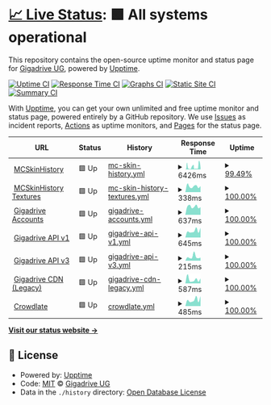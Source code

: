# [📈 Live Status](https://status.gigadrive.network): <!--live status--> **🟩 All systems operational**

This repository contains the open-source uptime monitor and status page for [Gigadrive UG](https://gigadrivegroup.com), powered by [Upptime](https://github.com/upptime/upptime).

[![Uptime CI](https://github.com/Gigadrive/status.gigadrive.network/workflows/Uptime%20CI/badge.svg)](https://github.com/Gigadrive/status.gigadrive.network/actions?query=workflow%3A%22Uptime+CI%22)
[![Response Time CI](https://github.com/Gigadrive/status.gigadrive.network/workflows/Response%20Time%20CI/badge.svg)](https://github.com/Gigadrive/status.gigadrive.network/actions?query=workflow%3A%22Response+Time+CI%22)
[![Graphs CI](https://github.com/Gigadrive/status.gigadrive.network/workflows/Graphs%20CI/badge.svg)](https://github.com/Gigadrive/status.gigadrive.network/actions?query=workflow%3A%22Graphs+CI%22)
[![Static Site CI](https://github.com/Gigadrive/status.gigadrive.network/workflows/Static%20Site%20CI/badge.svg)](https://github.com/Gigadrive/status.gigadrive.network/actions?query=workflow%3A%22Static+Site+CI%22)
[![Summary CI](https://github.com/Gigadrive/status.gigadrive.network/workflows/Summary%20CI/badge.svg)](https://github.com/Gigadrive/status.gigadrive.network/actions?query=workflow%3A%22Summary+CI%22)

With [Upptime](https://upptime.js.org), you can get your own unlimited and free uptime monitor and status page, powered entirely by a GitHub repository. We use [Issues](https://github.com/Gigadrive/status.gigadrive.network/issues) as incident reports, [Actions](https://github.com/Gigadrive/status.gigadrive.network/actions) as uptime monitors, and [Pages](https://status.gigadrive.network) for the status page.

<!--start: status pages-->
<!-- This summary is generated by Upptime (https://github.com/upptime/upptime) -->
<!-- Do not edit this manually, your changes will be overwritten -->
<!-- prettier-ignore -->
| URL | Status | History | Response Time | Uptime |
| --- | ------ | ------- | ------------- | ------ |
| <img alt="" src="https://icons.duckduckgo.com/ip3/mcskinhistory.com.ico" height="13"> [MCSkinHistory](https://mcskinhistory.com) | 🟩 Up | [mc-skin-history.yml](https://github.com/Gigadrive/status.gigadrive.network/commits/HEAD/history/mc-skin-history.yml) | <details><summary><img alt="Response time graph" src="./graphs/mc-skin-history/response-time-week.png" height="20"> 6426ms</summary><br><a href="https://status.gigadrive.network/history/mc-skin-history"><img alt="Response time 3762" src="https://img.shields.io/endpoint?url=https%3A%2F%2Fraw.githubusercontent.com%2FGigadrive%2Fstatus.gigadrive.network%2FHEAD%2Fapi%2Fmc-skin-history%2Fresponse-time.json"></a><br><a href="https://status.gigadrive.network/history/mc-skin-history"><img alt="24-hour response time 12921" src="https://img.shields.io/endpoint?url=https%3A%2F%2Fraw.githubusercontent.com%2FGigadrive%2Fstatus.gigadrive.network%2FHEAD%2Fapi%2Fmc-skin-history%2Fresponse-time-day.json"></a><br><a href="https://status.gigadrive.network/history/mc-skin-history"><img alt="7-day response time 6426" src="https://img.shields.io/endpoint?url=https%3A%2F%2Fraw.githubusercontent.com%2FGigadrive%2Fstatus.gigadrive.network%2FHEAD%2Fapi%2Fmc-skin-history%2Fresponse-time-week.json"></a><br><a href="https://status.gigadrive.network/history/mc-skin-history"><img alt="30-day response time 4831" src="https://img.shields.io/endpoint?url=https%3A%2F%2Fraw.githubusercontent.com%2FGigadrive%2Fstatus.gigadrive.network%2FHEAD%2Fapi%2Fmc-skin-history%2Fresponse-time-month.json"></a><br><a href="https://status.gigadrive.network/history/mc-skin-history"><img alt="1-year response time 3762" src="https://img.shields.io/endpoint?url=https%3A%2F%2Fraw.githubusercontent.com%2FGigadrive%2Fstatus.gigadrive.network%2FHEAD%2Fapi%2Fmc-skin-history%2Fresponse-time-year.json"></a></details> | <details><summary><a href="https://status.gigadrive.network/history/mc-skin-history">99.49%</a></summary><a href="https://status.gigadrive.network/history/mc-skin-history"><img alt="All-time uptime 98.89%" src="https://img.shields.io/endpoint?url=https%3A%2F%2Fraw.githubusercontent.com%2FGigadrive%2Fstatus.gigadrive.network%2FHEAD%2Fapi%2Fmc-skin-history%2Fuptime.json"></a><br><a href="https://status.gigadrive.network/history/mc-skin-history"><img alt="24-hour uptime 97.67%" src="https://img.shields.io/endpoint?url=https%3A%2F%2Fraw.githubusercontent.com%2FGigadrive%2Fstatus.gigadrive.network%2FHEAD%2Fapi%2Fmc-skin-history%2Fuptime-day.json"></a><br><a href="https://status.gigadrive.network/history/mc-skin-history"><img alt="7-day uptime 99.49%" src="https://img.shields.io/endpoint?url=https%3A%2F%2Fraw.githubusercontent.com%2FGigadrive%2Fstatus.gigadrive.network%2FHEAD%2Fapi%2Fmc-skin-history%2Fuptime-week.json"></a><br><a href="https://status.gigadrive.network/history/mc-skin-history"><img alt="30-day uptime 99.66%" src="https://img.shields.io/endpoint?url=https%3A%2F%2Fraw.githubusercontent.com%2FGigadrive%2Fstatus.gigadrive.network%2FHEAD%2Fapi%2Fmc-skin-history%2Fuptime-month.json"></a><br><a href="https://status.gigadrive.network/history/mc-skin-history"><img alt="1-year uptime 98.89%" src="https://img.shields.io/endpoint?url=https%3A%2F%2Fraw.githubusercontent.com%2FGigadrive%2Fstatus.gigadrive.network%2FHEAD%2Fapi%2Fmc-skin-history%2Fuptime-year.json"></a></details>
| <img alt="" src="https://icons.duckduckgo.com/ip3/tx.mcskinhistory.net.ico" height="13"> [MCSkinHistory Textures](https://tx.mcskinhistory.net) | 🟩 Up | [mc-skin-history-textures.yml](https://github.com/Gigadrive/status.gigadrive.network/commits/HEAD/history/mc-skin-history-textures.yml) | <details><summary><img alt="Response time graph" src="./graphs/mc-skin-history-textures/response-time-week.png" height="20"> 338ms</summary><br><a href="https://status.gigadrive.network/history/mc-skin-history-textures"><img alt="Response time 379" src="https://img.shields.io/endpoint?url=https%3A%2F%2Fraw.githubusercontent.com%2FGigadrive%2Fstatus.gigadrive.network%2FHEAD%2Fapi%2Fmc-skin-history-textures%2Fresponse-time.json"></a><br><a href="https://status.gigadrive.network/history/mc-skin-history-textures"><img alt="24-hour response time 348" src="https://img.shields.io/endpoint?url=https%3A%2F%2Fraw.githubusercontent.com%2FGigadrive%2Fstatus.gigadrive.network%2FHEAD%2Fapi%2Fmc-skin-history-textures%2Fresponse-time-day.json"></a><br><a href="https://status.gigadrive.network/history/mc-skin-history-textures"><img alt="7-day response time 338" src="https://img.shields.io/endpoint?url=https%3A%2F%2Fraw.githubusercontent.com%2FGigadrive%2Fstatus.gigadrive.network%2FHEAD%2Fapi%2Fmc-skin-history-textures%2Fresponse-time-week.json"></a><br><a href="https://status.gigadrive.network/history/mc-skin-history-textures"><img alt="30-day response time 359" src="https://img.shields.io/endpoint?url=https%3A%2F%2Fraw.githubusercontent.com%2FGigadrive%2Fstatus.gigadrive.network%2FHEAD%2Fapi%2Fmc-skin-history-textures%2Fresponse-time-month.json"></a><br><a href="https://status.gigadrive.network/history/mc-skin-history-textures"><img alt="1-year response time 379" src="https://img.shields.io/endpoint?url=https%3A%2F%2Fraw.githubusercontent.com%2FGigadrive%2Fstatus.gigadrive.network%2FHEAD%2Fapi%2Fmc-skin-history-textures%2Fresponse-time-year.json"></a></details> | <details><summary><a href="https://status.gigadrive.network/history/mc-skin-history-textures">100.00%</a></summary><a href="https://status.gigadrive.network/history/mc-skin-history-textures"><img alt="All-time uptime 99.99%" src="https://img.shields.io/endpoint?url=https%3A%2F%2Fraw.githubusercontent.com%2FGigadrive%2Fstatus.gigadrive.network%2FHEAD%2Fapi%2Fmc-skin-history-textures%2Fuptime.json"></a><br><a href="https://status.gigadrive.network/history/mc-skin-history-textures"><img alt="24-hour uptime 100.00%" src="https://img.shields.io/endpoint?url=https%3A%2F%2Fraw.githubusercontent.com%2FGigadrive%2Fstatus.gigadrive.network%2FHEAD%2Fapi%2Fmc-skin-history-textures%2Fuptime-day.json"></a><br><a href="https://status.gigadrive.network/history/mc-skin-history-textures"><img alt="7-day uptime 100.00%" src="https://img.shields.io/endpoint?url=https%3A%2F%2Fraw.githubusercontent.com%2FGigadrive%2Fstatus.gigadrive.network%2FHEAD%2Fapi%2Fmc-skin-history-textures%2Fuptime-week.json"></a><br><a href="https://status.gigadrive.network/history/mc-skin-history-textures"><img alt="30-day uptime 100.00%" src="https://img.shields.io/endpoint?url=https%3A%2F%2Fraw.githubusercontent.com%2FGigadrive%2Fstatus.gigadrive.network%2FHEAD%2Fapi%2Fmc-skin-history-textures%2Fuptime-month.json"></a><br><a href="https://status.gigadrive.network/history/mc-skin-history-textures"><img alt="1-year uptime 99.99%" src="https://img.shields.io/endpoint?url=https%3A%2F%2Fraw.githubusercontent.com%2FGigadrive%2Fstatus.gigadrive.network%2FHEAD%2Fapi%2Fmc-skin-history-textures%2Fuptime-year.json"></a></details>
| <img alt="" src="https://icons.duckduckgo.com/ip3/old.gigadrivegroup.com.ico" height="13"> [Gigadrive Accounts](https://old.gigadrivegroup.com) | 🟩 Up | [gigadrive-accounts.yml](https://github.com/Gigadrive/status.gigadrive.network/commits/HEAD/history/gigadrive-accounts.yml) | <details><summary><img alt="Response time graph" src="./graphs/gigadrive-accounts/response-time-week.png" height="20"> 637ms</summary><br><a href="https://status.gigadrive.network/history/gigadrive-accounts"><img alt="Response time 551" src="https://img.shields.io/endpoint?url=https%3A%2F%2Fraw.githubusercontent.com%2FGigadrive%2Fstatus.gigadrive.network%2FHEAD%2Fapi%2Fgigadrive-accounts%2Fresponse-time.json"></a><br><a href="https://status.gigadrive.network/history/gigadrive-accounts"><img alt="24-hour response time 595" src="https://img.shields.io/endpoint?url=https%3A%2F%2Fraw.githubusercontent.com%2FGigadrive%2Fstatus.gigadrive.network%2FHEAD%2Fapi%2Fgigadrive-accounts%2Fresponse-time-day.json"></a><br><a href="https://status.gigadrive.network/history/gigadrive-accounts"><img alt="7-day response time 637" src="https://img.shields.io/endpoint?url=https%3A%2F%2Fraw.githubusercontent.com%2FGigadrive%2Fstatus.gigadrive.network%2FHEAD%2Fapi%2Fgigadrive-accounts%2Fresponse-time-week.json"></a><br><a href="https://status.gigadrive.network/history/gigadrive-accounts"><img alt="30-day response time 652" src="https://img.shields.io/endpoint?url=https%3A%2F%2Fraw.githubusercontent.com%2FGigadrive%2Fstatus.gigadrive.network%2FHEAD%2Fapi%2Fgigadrive-accounts%2Fresponse-time-month.json"></a><br><a href="https://status.gigadrive.network/history/gigadrive-accounts"><img alt="1-year response time 551" src="https://img.shields.io/endpoint?url=https%3A%2F%2Fraw.githubusercontent.com%2FGigadrive%2Fstatus.gigadrive.network%2FHEAD%2Fapi%2Fgigadrive-accounts%2Fresponse-time-year.json"></a></details> | <details><summary><a href="https://status.gigadrive.network/history/gigadrive-accounts">100.00%</a></summary><a href="https://status.gigadrive.network/history/gigadrive-accounts"><img alt="All-time uptime 99.99%" src="https://img.shields.io/endpoint?url=https%3A%2F%2Fraw.githubusercontent.com%2FGigadrive%2Fstatus.gigadrive.network%2FHEAD%2Fapi%2Fgigadrive-accounts%2Fuptime.json"></a><br><a href="https://status.gigadrive.network/history/gigadrive-accounts"><img alt="24-hour uptime 100.00%" src="https://img.shields.io/endpoint?url=https%3A%2F%2Fraw.githubusercontent.com%2FGigadrive%2Fstatus.gigadrive.network%2FHEAD%2Fapi%2Fgigadrive-accounts%2Fuptime-day.json"></a><br><a href="https://status.gigadrive.network/history/gigadrive-accounts"><img alt="7-day uptime 100.00%" src="https://img.shields.io/endpoint?url=https%3A%2F%2Fraw.githubusercontent.com%2FGigadrive%2Fstatus.gigadrive.network%2FHEAD%2Fapi%2Fgigadrive-accounts%2Fuptime-week.json"></a><br><a href="https://status.gigadrive.network/history/gigadrive-accounts"><img alt="30-day uptime 100.00%" src="https://img.shields.io/endpoint?url=https%3A%2F%2Fraw.githubusercontent.com%2FGigadrive%2Fstatus.gigadrive.network%2FHEAD%2Fapi%2Fgigadrive-accounts%2Fuptime-month.json"></a><br><a href="https://status.gigadrive.network/history/gigadrive-accounts"><img alt="1-year uptime 99.99%" src="https://img.shields.io/endpoint?url=https%3A%2F%2Fraw.githubusercontent.com%2FGigadrive%2Fstatus.gigadrive.network%2FHEAD%2Fapi%2Fgigadrive-accounts%2Fuptime-year.json"></a></details>
| <img alt="" src="https://icons.duckduckgo.com/ip3/api.gigadrivegroup.com.ico" height="13"> [Gigadrive API v1](https://api.gigadrivegroup.com) | 🟩 Up | [gigadrive-api-v1.yml](https://github.com/Gigadrive/status.gigadrive.network/commits/HEAD/history/gigadrive-api-v1.yml) | <details><summary><img alt="Response time graph" src="./graphs/gigadrive-api-v1/response-time-week.png" height="20"> 645ms</summary><br><a href="https://status.gigadrive.network/history/gigadrive-api-v1"><img alt="Response time 503" src="https://img.shields.io/endpoint?url=https%3A%2F%2Fraw.githubusercontent.com%2FGigadrive%2Fstatus.gigadrive.network%2FHEAD%2Fapi%2Fgigadrive-api-v1%2Fresponse-time.json"></a><br><a href="https://status.gigadrive.network/history/gigadrive-api-v1"><img alt="24-hour response time 937" src="https://img.shields.io/endpoint?url=https%3A%2F%2Fraw.githubusercontent.com%2FGigadrive%2Fstatus.gigadrive.network%2FHEAD%2Fapi%2Fgigadrive-api-v1%2Fresponse-time-day.json"></a><br><a href="https://status.gigadrive.network/history/gigadrive-api-v1"><img alt="7-day response time 645" src="https://img.shields.io/endpoint?url=https%3A%2F%2Fraw.githubusercontent.com%2FGigadrive%2Fstatus.gigadrive.network%2FHEAD%2Fapi%2Fgigadrive-api-v1%2Fresponse-time-week.json"></a><br><a href="https://status.gigadrive.network/history/gigadrive-api-v1"><img alt="30-day response time 574" src="https://img.shields.io/endpoint?url=https%3A%2F%2Fraw.githubusercontent.com%2FGigadrive%2Fstatus.gigadrive.network%2FHEAD%2Fapi%2Fgigadrive-api-v1%2Fresponse-time-month.json"></a><br><a href="https://status.gigadrive.network/history/gigadrive-api-v1"><img alt="1-year response time 503" src="https://img.shields.io/endpoint?url=https%3A%2F%2Fraw.githubusercontent.com%2FGigadrive%2Fstatus.gigadrive.network%2FHEAD%2Fapi%2Fgigadrive-api-v1%2Fresponse-time-year.json"></a></details> | <details><summary><a href="https://status.gigadrive.network/history/gigadrive-api-v1">100.00%</a></summary><a href="https://status.gigadrive.network/history/gigadrive-api-v1"><img alt="All-time uptime 99.99%" src="https://img.shields.io/endpoint?url=https%3A%2F%2Fraw.githubusercontent.com%2FGigadrive%2Fstatus.gigadrive.network%2FHEAD%2Fapi%2Fgigadrive-api-v1%2Fuptime.json"></a><br><a href="https://status.gigadrive.network/history/gigadrive-api-v1"><img alt="24-hour uptime 100.00%" src="https://img.shields.io/endpoint?url=https%3A%2F%2Fraw.githubusercontent.com%2FGigadrive%2Fstatus.gigadrive.network%2FHEAD%2Fapi%2Fgigadrive-api-v1%2Fuptime-day.json"></a><br><a href="https://status.gigadrive.network/history/gigadrive-api-v1"><img alt="7-day uptime 100.00%" src="https://img.shields.io/endpoint?url=https%3A%2F%2Fraw.githubusercontent.com%2FGigadrive%2Fstatus.gigadrive.network%2FHEAD%2Fapi%2Fgigadrive-api-v1%2Fuptime-week.json"></a><br><a href="https://status.gigadrive.network/history/gigadrive-api-v1"><img alt="30-day uptime 100.00%" src="https://img.shields.io/endpoint?url=https%3A%2F%2Fraw.githubusercontent.com%2FGigadrive%2Fstatus.gigadrive.network%2FHEAD%2Fapi%2Fgigadrive-api-v1%2Fuptime-month.json"></a><br><a href="https://status.gigadrive.network/history/gigadrive-api-v1"><img alt="1-year uptime 99.99%" src="https://img.shields.io/endpoint?url=https%3A%2F%2Fraw.githubusercontent.com%2FGigadrive%2Fstatus.gigadrive.network%2FHEAD%2Fapi%2Fgigadrive-api-v1%2Fuptime-year.json"></a></details>
| <img alt="" src="https://icons.duckduckgo.com/ip3/old.gigadrivegroup.com.ico" height="13"> [Gigadrive API v3](https://old.gigadrivegroup.com/api/v3/user) | 🟩 Up | [gigadrive-api-v3.yml](https://github.com/Gigadrive/status.gigadrive.network/commits/HEAD/history/gigadrive-api-v3.yml) | <details><summary><img alt="Response time graph" src="./graphs/gigadrive-api-v3/response-time-week.png" height="20"> 215ms</summary><br><a href="https://status.gigadrive.network/history/gigadrive-api-v3"><img alt="Response time 168" src="https://img.shields.io/endpoint?url=https%3A%2F%2Fraw.githubusercontent.com%2FGigadrive%2Fstatus.gigadrive.network%2FHEAD%2Fapi%2Fgigadrive-api-v3%2Fresponse-time.json"></a><br><a href="https://status.gigadrive.network/history/gigadrive-api-v3"><img alt="24-hour response time 174" src="https://img.shields.io/endpoint?url=https%3A%2F%2Fraw.githubusercontent.com%2FGigadrive%2Fstatus.gigadrive.network%2FHEAD%2Fapi%2Fgigadrive-api-v3%2Fresponse-time-day.json"></a><br><a href="https://status.gigadrive.network/history/gigadrive-api-v3"><img alt="7-day response time 215" src="https://img.shields.io/endpoint?url=https%3A%2F%2Fraw.githubusercontent.com%2FGigadrive%2Fstatus.gigadrive.network%2FHEAD%2Fapi%2Fgigadrive-api-v3%2Fresponse-time-week.json"></a><br><a href="https://status.gigadrive.network/history/gigadrive-api-v3"><img alt="30-day response time 183" src="https://img.shields.io/endpoint?url=https%3A%2F%2Fraw.githubusercontent.com%2FGigadrive%2Fstatus.gigadrive.network%2FHEAD%2Fapi%2Fgigadrive-api-v3%2Fresponse-time-month.json"></a><br><a href="https://status.gigadrive.network/history/gigadrive-api-v3"><img alt="1-year response time 168" src="https://img.shields.io/endpoint?url=https%3A%2F%2Fraw.githubusercontent.com%2FGigadrive%2Fstatus.gigadrive.network%2FHEAD%2Fapi%2Fgigadrive-api-v3%2Fresponse-time-year.json"></a></details> | <details><summary><a href="https://status.gigadrive.network/history/gigadrive-api-v3">100.00%</a></summary><a href="https://status.gigadrive.network/history/gigadrive-api-v3"><img alt="All-time uptime 99.99%" src="https://img.shields.io/endpoint?url=https%3A%2F%2Fraw.githubusercontent.com%2FGigadrive%2Fstatus.gigadrive.network%2FHEAD%2Fapi%2Fgigadrive-api-v3%2Fuptime.json"></a><br><a href="https://status.gigadrive.network/history/gigadrive-api-v3"><img alt="24-hour uptime 100.00%" src="https://img.shields.io/endpoint?url=https%3A%2F%2Fraw.githubusercontent.com%2FGigadrive%2Fstatus.gigadrive.network%2FHEAD%2Fapi%2Fgigadrive-api-v3%2Fuptime-day.json"></a><br><a href="https://status.gigadrive.network/history/gigadrive-api-v3"><img alt="7-day uptime 100.00%" src="https://img.shields.io/endpoint?url=https%3A%2F%2Fraw.githubusercontent.com%2FGigadrive%2Fstatus.gigadrive.network%2FHEAD%2Fapi%2Fgigadrive-api-v3%2Fuptime-week.json"></a><br><a href="https://status.gigadrive.network/history/gigadrive-api-v3"><img alt="30-day uptime 100.00%" src="https://img.shields.io/endpoint?url=https%3A%2F%2Fraw.githubusercontent.com%2FGigadrive%2Fstatus.gigadrive.network%2FHEAD%2Fapi%2Fgigadrive-api-v3%2Fuptime-month.json"></a><br><a href="https://status.gigadrive.network/history/gigadrive-api-v3"><img alt="1-year uptime 99.99%" src="https://img.shields.io/endpoint?url=https%3A%2F%2Fraw.githubusercontent.com%2FGigadrive%2Fstatus.gigadrive.network%2FHEAD%2Fapi%2Fgigadrive-api-v3%2Fuptime-year.json"></a></details>
| <img alt="" src="https://icons.duckduckgo.com/ip3/cdn.gigadrivegroup.com.ico" height="13"> [Gigadrive CDN (Legacy)](https://cdn.gigadrivegroup.com) | 🟩 Up | [gigadrive-cdn-legacy.yml](https://github.com/Gigadrive/status.gigadrive.network/commits/HEAD/history/gigadrive-cdn-legacy.yml) | <details><summary><img alt="Response time graph" src="./graphs/gigadrive-cdn-legacy/response-time-week.png" height="20"> 587ms</summary><br><a href="https://status.gigadrive.network/history/gigadrive-cdn-legacy"><img alt="Response time 356" src="https://img.shields.io/endpoint?url=https%3A%2F%2Fraw.githubusercontent.com%2FGigadrive%2Fstatus.gigadrive.network%2FHEAD%2Fapi%2Fgigadrive-cdn-legacy%2Fresponse-time.json"></a><br><a href="https://status.gigadrive.network/history/gigadrive-cdn-legacy"><img alt="24-hour response time 751" src="https://img.shields.io/endpoint?url=https%3A%2F%2Fraw.githubusercontent.com%2FGigadrive%2Fstatus.gigadrive.network%2FHEAD%2Fapi%2Fgigadrive-cdn-legacy%2Fresponse-time-day.json"></a><br><a href="https://status.gigadrive.network/history/gigadrive-cdn-legacy"><img alt="7-day response time 587" src="https://img.shields.io/endpoint?url=https%3A%2F%2Fraw.githubusercontent.com%2FGigadrive%2Fstatus.gigadrive.network%2FHEAD%2Fapi%2Fgigadrive-cdn-legacy%2Fresponse-time-week.json"></a><br><a href="https://status.gigadrive.network/history/gigadrive-cdn-legacy"><img alt="30-day response time 443" src="https://img.shields.io/endpoint?url=https%3A%2F%2Fraw.githubusercontent.com%2FGigadrive%2Fstatus.gigadrive.network%2FHEAD%2Fapi%2Fgigadrive-cdn-legacy%2Fresponse-time-month.json"></a><br><a href="https://status.gigadrive.network/history/gigadrive-cdn-legacy"><img alt="1-year response time 356" src="https://img.shields.io/endpoint?url=https%3A%2F%2Fraw.githubusercontent.com%2FGigadrive%2Fstatus.gigadrive.network%2FHEAD%2Fapi%2Fgigadrive-cdn-legacy%2Fresponse-time-year.json"></a></details> | <details><summary><a href="https://status.gigadrive.network/history/gigadrive-cdn-legacy">100.00%</a></summary><a href="https://status.gigadrive.network/history/gigadrive-cdn-legacy"><img alt="All-time uptime 99.99%" src="https://img.shields.io/endpoint?url=https%3A%2F%2Fraw.githubusercontent.com%2FGigadrive%2Fstatus.gigadrive.network%2FHEAD%2Fapi%2Fgigadrive-cdn-legacy%2Fuptime.json"></a><br><a href="https://status.gigadrive.network/history/gigadrive-cdn-legacy"><img alt="24-hour uptime 100.00%" src="https://img.shields.io/endpoint?url=https%3A%2F%2Fraw.githubusercontent.com%2FGigadrive%2Fstatus.gigadrive.network%2FHEAD%2Fapi%2Fgigadrive-cdn-legacy%2Fuptime-day.json"></a><br><a href="https://status.gigadrive.network/history/gigadrive-cdn-legacy"><img alt="7-day uptime 100.00%" src="https://img.shields.io/endpoint?url=https%3A%2F%2Fraw.githubusercontent.com%2FGigadrive%2Fstatus.gigadrive.network%2FHEAD%2Fapi%2Fgigadrive-cdn-legacy%2Fuptime-week.json"></a><br><a href="https://status.gigadrive.network/history/gigadrive-cdn-legacy"><img alt="30-day uptime 100.00%" src="https://img.shields.io/endpoint?url=https%3A%2F%2Fraw.githubusercontent.com%2FGigadrive%2Fstatus.gigadrive.network%2FHEAD%2Fapi%2Fgigadrive-cdn-legacy%2Fuptime-month.json"></a><br><a href="https://status.gigadrive.network/history/gigadrive-cdn-legacy"><img alt="1-year uptime 99.99%" src="https://img.shields.io/endpoint?url=https%3A%2F%2Fraw.githubusercontent.com%2FGigadrive%2Fstatus.gigadrive.network%2FHEAD%2Fapi%2Fgigadrive-cdn-legacy%2Fuptime-year.json"></a></details>
| <img alt="" src="https://icons.duckduckgo.com/ip3/crowdlate.net.ico" height="13"> [Crowdlate](https://crowdlate.net) | 🟩 Up | [crowdlate.yml](https://github.com/Gigadrive/status.gigadrive.network/commits/HEAD/history/crowdlate.yml) | <details><summary><img alt="Response time graph" src="./graphs/crowdlate/response-time-week.png" height="20"> 485ms</summary><br><a href="https://status.gigadrive.network/history/crowdlate"><img alt="Response time 399" src="https://img.shields.io/endpoint?url=https%3A%2F%2Fraw.githubusercontent.com%2FGigadrive%2Fstatus.gigadrive.network%2FHEAD%2Fapi%2Fcrowdlate%2Fresponse-time.json"></a><br><a href="https://status.gigadrive.network/history/crowdlate"><img alt="24-hour response time 774" src="https://img.shields.io/endpoint?url=https%3A%2F%2Fraw.githubusercontent.com%2FGigadrive%2Fstatus.gigadrive.network%2FHEAD%2Fapi%2Fcrowdlate%2Fresponse-time-day.json"></a><br><a href="https://status.gigadrive.network/history/crowdlate"><img alt="7-day response time 485" src="https://img.shields.io/endpoint?url=https%3A%2F%2Fraw.githubusercontent.com%2FGigadrive%2Fstatus.gigadrive.network%2FHEAD%2Fapi%2Fcrowdlate%2Fresponse-time-week.json"></a><br><a href="https://status.gigadrive.network/history/crowdlate"><img alt="30-day response time 530" src="https://img.shields.io/endpoint?url=https%3A%2F%2Fraw.githubusercontent.com%2FGigadrive%2Fstatus.gigadrive.network%2FHEAD%2Fapi%2Fcrowdlate%2Fresponse-time-month.json"></a><br><a href="https://status.gigadrive.network/history/crowdlate"><img alt="1-year response time 399" src="https://img.shields.io/endpoint?url=https%3A%2F%2Fraw.githubusercontent.com%2FGigadrive%2Fstatus.gigadrive.network%2FHEAD%2Fapi%2Fcrowdlate%2Fresponse-time-year.json"></a></details> | <details><summary><a href="https://status.gigadrive.network/history/crowdlate">100.00%</a></summary><a href="https://status.gigadrive.network/history/crowdlate"><img alt="All-time uptime 99.99%" src="https://img.shields.io/endpoint?url=https%3A%2F%2Fraw.githubusercontent.com%2FGigadrive%2Fstatus.gigadrive.network%2FHEAD%2Fapi%2Fcrowdlate%2Fuptime.json"></a><br><a href="https://status.gigadrive.network/history/crowdlate"><img alt="24-hour uptime 100.00%" src="https://img.shields.io/endpoint?url=https%3A%2F%2Fraw.githubusercontent.com%2FGigadrive%2Fstatus.gigadrive.network%2FHEAD%2Fapi%2Fcrowdlate%2Fuptime-day.json"></a><br><a href="https://status.gigadrive.network/history/crowdlate"><img alt="7-day uptime 100.00%" src="https://img.shields.io/endpoint?url=https%3A%2F%2Fraw.githubusercontent.com%2FGigadrive%2Fstatus.gigadrive.network%2FHEAD%2Fapi%2Fcrowdlate%2Fuptime-week.json"></a><br><a href="https://status.gigadrive.network/history/crowdlate"><img alt="30-day uptime 100.00%" src="https://img.shields.io/endpoint?url=https%3A%2F%2Fraw.githubusercontent.com%2FGigadrive%2Fstatus.gigadrive.network%2FHEAD%2Fapi%2Fcrowdlate%2Fuptime-month.json"></a><br><a href="https://status.gigadrive.network/history/crowdlate"><img alt="1-year uptime 99.99%" src="https://img.shields.io/endpoint?url=https%3A%2F%2Fraw.githubusercontent.com%2FGigadrive%2Fstatus.gigadrive.network%2FHEAD%2Fapi%2Fcrowdlate%2Fuptime-year.json"></a></details>

<!--end: status pages-->

[**Visit our status website →**](https://status.gigadrive.network)

## 📄 License

- Powered by: [Upptime](https://github.com/upptime/upptime)
- Code: [MIT](./LICENSE) © [Gigadrive UG](https://gigadrivegroup.com)
- Data in the `./history` directory: [Open Database License](https://opendatacommons.org/licenses/odbl/1-0/)
